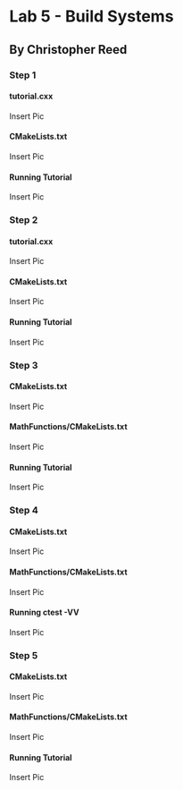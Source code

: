# Lab 5 - Build Systems
## By Christopher Reed

### Step 1

#### tutorial.cxx

Insert Pic

#### CMakeLists.txt

Insert Pic

#### Running Tutorial

Insert Pic


### Step 2

#### tutorial.cxx

Insert Pic

#### CMakeLists.txt

Insert Pic

#### Running Tutorial

Insert Pic


### Step 3

#### CMakeLists.txt

Insert Pic

#### MathFunctions/CMakeLists.txt

Insert Pic

#### Running Tutorial

Insert Pic


### Step 4

#### CMakeLists.txt

Insert Pic

#### MathFunctions/CMakeLists.txt

Insert Pic

#### Running ctest -VV

Insert Pic


### Step 5

#### CMakeLists.txt

Insert Pic

#### MathFunctions/CMakeLists.txt

Insert Pic

#### Running Tutorial

Insert Pic

